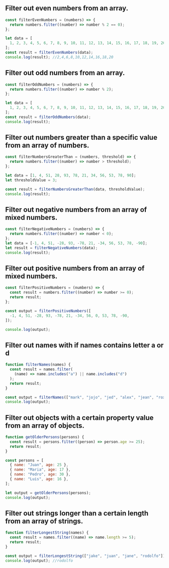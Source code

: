 ## Filter out even numbers from an array.

```js
const filterEvenNumbers = (numbers) => {
  return numbers.filter((number) => number % 2 == 0);
};

let data = [
  1, 2, 3, 4, 5, 6, 7, 8, 9, 10, 11, 12, 13, 14, 15, 16, 17, 18, 19, 20,
];
const result = filterEvenNumbers(data);
console.log(result); //2,4,6,8,10,12,14,16,18,20
```

## Filter out odd numbers from an array.

```js
const filterOddNumbers = (numbers) => {
  return numbers.filter((number) => number % 2);
};

let data = [
  1, 2, 3, 4, 5, 6, 7, 8, 9, 10, 11, 12, 13, 14, 15, 16, 17, 18, 19, 20,
];
const result = filterOddNumbers(data);
console.log(result);
```

## Filter out numbers greater than a specific value from an array of numbers.

```js
const filterNumbersGreaterThan = (numbers, threshold) => {
  return numbers.filter((number) => number > threshold);
};

let data = [1, 4, 51, 28, 93, 78, 21, 34, 56, 53, 78, 90];
let thresholdValue = 3;

const result = filterNumbersGreaterThan(data, thresholdValue);
console.log(result);
```

## Filter out negative numbers from an array of mixed numbers.

```js
const filterNegativeNumbers = (numbers) => {
  return numbers.filter((number) => number < 0);
};
let data = [-1, 4, 51, -28, 93, -78, 21, -34, 56, 53, 78, -90];
let result = filterNegativeNumbers(data);
console.log(result);
```

## Filter out positive numbers from an array of mixed numbers.

```js
const filterPositiveNumbers = (numbers) => {
  const result = numbers.filter((number) => number >= 0);
  return result;
};

const output = filterPositiveNumbers([
  -1, 4, 51, -28, 93, -78, 21, -34, 56, 0, 53, 78, -90,
]);

console.log(output);
```

## Filter out names with if names contains letter a or d

```js
function filterNames(names) {
  const result = names.filter(
    (name) => name.includes("a") || name.includes("d")
  );
  return result;
}

const output = filterNames(["mark", "jojo", "jed", "alex", "jean", "roxas"]);
console.log(output);
```

## Filter out objects with a certain property value from an array of objects.

```js
function getOlderPersons(persons) {
  const result = persons.filter((person) => person.age >= 25);
  return result;
}

const persons = [
  { name: "Juan", age: 25 },
  { name: "Maria", age: 17 },
  { name: "Pedro", age: 30 },
  { name: "Luis", age: 16 },
];

let output = getOlderPersons(persons);
console.log(output);
```

## Filter out strings longer than a certain length from an array of strings.

```js
function filterLongestString(names) {
  const result = names.filter((name) => name.length >= 5);
  return result;
}

const output = filterLongestString(["jake", "juan", "jane", "rodolfo"]);
console.log(output); //rodolfo
```
